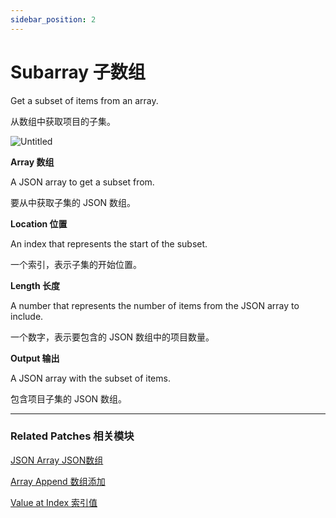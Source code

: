 ```yaml
---
sidebar_position: 2
---
```


# Subarray 子数组

Get a subset of items from an array.

从数组中获取项目的子集。

![Untitled](https://s3.us-west-2.amazonaws.com/secure.notion-static.com/0dfaa392-f0ef-432e-9e0f-5f526a50c1e2/Untitled.png?X-Amz-Algorithm=AWS4-HMAC-SHA256&X-Amz-Content-Sha256=UNSIGNED-PAYLOAD&X-Amz-Credential=AKIAT73L2G45EIPT3X45%2F20220602%2Fus-west-2%2Fs3%2Faws4_request&X-Amz-Date=20220602T164932Z&X-Amz-Expires=86400&X-Amz-Signature=4c0262969715b43b4841d021cf2747e181895564fe848710e21c1fdaf004a8f1&X-Amz-SignedHeaders=host&response-content-disposition=filename%20%3D%22Untitled.png%22&x-id=GetObject)

**Array 数组**

A JSON array to get a subset from.

要从中获取子集的 JSON 数组。

**Location 位置**

An index that represents the start of the subset.

一个索引，表示子集的开始位置。

**Length 长度**

A number that represents the number of items from the JSON array to include.

一个数字，表示要包含的 JSON 数组中的项目数量。

**Output 输出**

A JSON array with the subset of items.

包含项目子集的 JSON 数组。

------

### Related Patches 相关模块

[JSON Array JSON数组](https://www.notion.so/JSON-Array-JSON-c04f26109f71497c95627e1ad6b7cbed)

[Array Append 数组添加](https://www.notion.so/Array-Append-dbfec52d66f94e1db81c8ef5d8bc3606)

[Value at Index 索引值](https://www.notion.so/Value-at-Index-e23667c4b77b44b882f3936b67309eac)
